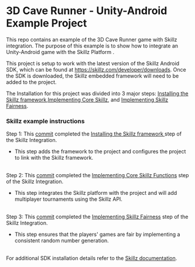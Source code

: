 # 3D Cave Runner - Unity-Android Example Project

This repo contains an example of the 3D Cave Runner game with Skillz integration. The purpose of this example is to show how to integrate an Unity-Android game with the Skillz Platform .

This project is setup to work with the latest version of the Skillz Android SDK, which can be found at https://skillz.com/developer/downloads. Once the SDK is downloaded, the Skillz embedded framework will need to be added to the project.

The Installation for this project was divided into 3 major steps: [Installing the Skillz framework](https://github.com/skillz/3d-cave-runner/commit/2aee1731dd00f1024a05bdde5d8f5dc890561a40),[Implementing Core Skillz](https://github.com/skillz/3d-cave-runner/commit/0ac92e3967b80cab478dd27aadb8c614359f9b44), and [Implementing Skillz Fairness](https://github.com/skillz/3d-cave-runner/commit/23c44742d352a415916e7cbb4a3fad29446ce517).

### Skillz example instructions <br />
Step 1: This [commit](https://github.com/skillz/3d-cave-runner/commit/2aee1731dd00f1024a05bdde5d8f5dc890561a40) completed the [Installing the Skillz framework ](https://cdn.skillz.com/doc/developer/unity/android/integrate_skillz_sdk/install_framework/) step of the Skillz Integration.

* This step adds the framework to the project and configures the project to link with the Skillz framework.<br /><br />

Step 2: This [commit](https://github.com/skillz/3d-cave-runner/commit/0ac92e3967b80cab478dd27aadb8c614359f9b44) completed the [Implementing Core Skillz Functions](https://cdn.skillz.com/doc/developer/unity/android/integrate_skillz_sdk/install_framework/) step of the Skillz Integration.

* This step integrates the Skillz platform with the project and will add multiplayer tournaments using the Skillz API.<br /><br />

Step 3: This [commit](https://github.com/skillz/3d-cave-runner/commit/23c44742d352a415916e7cbb4a3fad29446ce517) completed the [Implementing Skillz Fairness](https://cdn.skillz.com/doc/developer/unity/android/integrate_skillz_sdk/install_framework/) step of the Skillz Integration.

* This step ensures that the players' games are fair by implementing a consistent random number generation.<br /><br />

For additional SDK installation details refer to the [Skillz documentation](https://cdn.skillz.com/doc/developer/).

